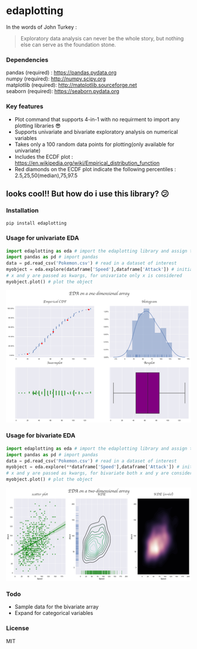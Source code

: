 # edaplotting

In the words of John Turkey :
> Exploratory data analysis can never be the whole story, but nothing else can serve as the foundation stone.

### Dependencies

pandas (required) : https://pandas.pydata.org  
numpy (required): http://numpy.scipy.org  
matplotlib (required): http://matplotlib.sourceforge.net  
seaborn (required): https://seaborn.pydata.org  

### Key features

* Plot command that supports 4-in-1 with no requirment to import any plotting libraries :sunglasses:
* Supports univariate and bivariate exploratory analysis on numerical variables
* Takes only a 100 random data points for plotting(only available for univariate)
* Includes the ECDF plot : https://en.wikipedia.org/wiki/Empirical_distribution_function
* Red diamonds on the ECDF plot indicate the following percentiles : 2.5,25,50(median),75,97.5

## looks cool!! But how do i use this library? :confused:

### Installation

```
pip install edaplotting
```

### Usage for univariate EDA

```python
import edaplotting as eda # import the edaplotting library and assign the alias eda
import pandas as pd # import pandas
data = pd.read_csv('Pokemon.csv') # read in a dataset of interest 
myobject = eda.explore(dataframe['Speed'],dataframe['Attack']) # initialize the class with a one-dimensional array
# x and y are passed as kwargs, for univariate only x is considered
myobject.plot() # plot the object
```

![png](image_univariate.png)

### Usage for bivariate EDA

```python
import edaplotting as eda # import the edaplotting library and assign the alias eda
import pandas as pd # import pandas
data = pd.read_csv('Pokemon.csv') # read in a dataset of interest 
myobject = eda.explore(**dataframe['Speed'],dataframe['Attack']) # initialize the class with a two-dimensional array
# x and y are passed as kwargs, for bivariate both x and y are considered
myobject.plot() # plot the object
```

![png](image_bivariate.png)

### Todo

* Sample data for the bivariate array
* Expand for categorical variables

### License

MIT
